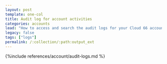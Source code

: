 ```yaml
---
layout: post
template: one-col
title: Audit log for account activities
categories: accounts
lead: "How to access and search the audit logs for your Cloud 66 account"
legacy: false
tags: ["logs"]
permalink: /:collection/:path:output_ext
---
```




{%include references/account/audit-logs.md %}
